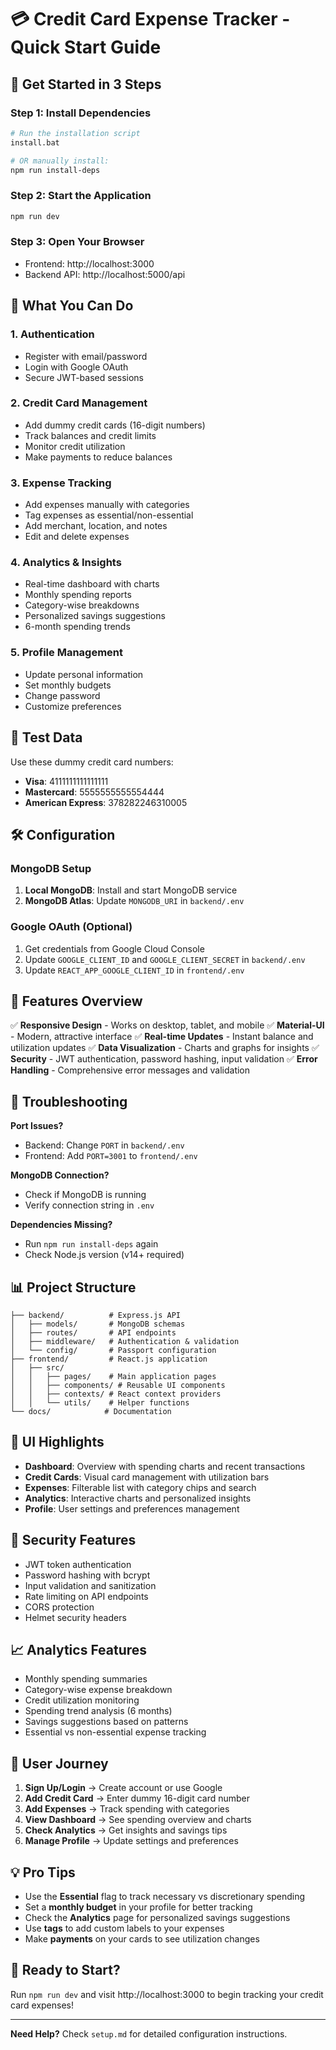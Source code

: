 # 💳 Credit Card Expense Tracker - Quick Start Guide

## 🚀 Get Started in 3 Steps

### Step 1: Install Dependencies
```bash
# Run the installation script
install.bat

# OR manually install:
npm run install-deps
```

### Step 2: Start the Application
```bash
npm run dev
```

### Step 3: Open Your Browser
- Frontend: http://localhost:3000
- Backend API: http://localhost:5000/api

## 🎯 What You Can Do

### 1. **Authentication**
- Register with email/password
- Login with Google OAuth
- Secure JWT-based sessions

### 2. **Credit Card Management**
- Add dummy credit cards (16-digit numbers)
- Track balances and credit limits
- Monitor credit utilization
- Make payments to reduce balances

### 3. **Expense Tracking**
- Add expenses manually with categories
- Tag expenses as essential/non-essential
- Add merchant, location, and notes
- Edit and delete expenses

### 4. **Analytics & Insights**
- Real-time dashboard with charts
- Monthly spending reports
- Category-wise breakdowns
- Personalized savings suggestions
- 6-month spending trends

### 5. **Profile Management**
- Update personal information
- Set monthly budgets
- Change password
- Customize preferences

## 🧪 Test Data

Use these dummy credit card numbers:
- **Visa**: 4111111111111111
- **Mastercard**: 5555555555554444
- **American Express**: 378282246310005

## 🛠️ Configuration

### MongoDB Setup
1. **Local MongoDB**: Install and start MongoDB service
2. **MongoDB Atlas**: Update `MONGODB_URI` in `backend/.env`

### Google OAuth (Optional)
1. Get credentials from Google Cloud Console
2. Update `GOOGLE_CLIENT_ID` and `GOOGLE_CLIENT_SECRET` in `backend/.env`
3. Update `REACT_APP_GOOGLE_CLIENT_ID` in `frontend/.env`

## 📱 Features Overview

✅ **Responsive Design** - Works on desktop, tablet, and mobile
✅ **Material-UI** - Modern, attractive interface
✅ **Real-time Updates** - Instant balance and utilization updates
✅ **Data Visualization** - Charts and graphs for insights
✅ **Security** - JWT authentication, password hashing, input validation
✅ **Error Handling** - Comprehensive error messages and validation

## 🔧 Troubleshooting

**Port Issues?**
- Backend: Change `PORT` in `backend/.env`
- Frontend: Add `PORT=3001` to `frontend/.env`

**MongoDB Connection?**
- Check if MongoDB is running
- Verify connection string in `.env`

**Dependencies Missing?**
- Run `npm run install-deps` again
- Check Node.js version (v14+ required)

## 📊 Project Structure

```
├── backend/          # Express.js API
│   ├── models/       # MongoDB schemas
│   ├── routes/       # API endpoints
│   ├── middleware/   # Authentication & validation
│   └── config/       # Passport configuration
├── frontend/         # React.js application
│   ├── src/
│   │   ├── pages/    # Main application pages
│   │   ├── components/ # Reusable UI components
│   │   ├── contexts/ # React context providers
│   │   └── utils/    # Helper functions
└── docs/            # Documentation
```

## 🎨 UI Highlights

- **Dashboard**: Overview with spending charts and recent transactions
- **Credit Cards**: Visual card management with utilization bars
- **Expenses**: Filterable list with category chips and search
- **Analytics**: Interactive charts and personalized insights
- **Profile**: User settings and preferences management

## 🔐 Security Features

- JWT token authentication
- Password hashing with bcrypt
- Input validation and sanitization
- Rate limiting on API endpoints
- CORS protection
- Helmet security headers

## 📈 Analytics Features

- Monthly spending summaries
- Category-wise expense breakdown
- Credit utilization monitoring
- Spending trend analysis (6 months)
- Savings suggestions based on patterns
- Essential vs non-essential expense tracking

## 🎯 User Journey

1. **Sign Up/Login** → Create account or use Google
2. **Add Credit Card** → Enter dummy 16-digit card number
3. **Add Expenses** → Track spending with categories
4. **View Dashboard** → See spending overview and charts
5. **Check Analytics** → Get insights and savings tips
6. **Manage Profile** → Update settings and preferences

## 💡 Pro Tips

- Use the **Essential** flag to track necessary vs discretionary spending
- Set a **monthly budget** in your profile for better tracking
- Check the **Analytics** page for personalized savings suggestions
- Use **tags** to add custom labels to your expenses
- Make **payments** on your cards to see utilization changes

## 🚀 Ready to Start?

Run `npm run dev` and visit http://localhost:3000 to begin tracking your credit card expenses!

---

**Need Help?** Check `setup.md` for detailed configuration instructions.

